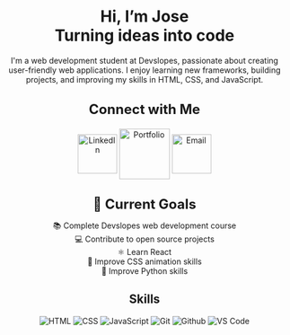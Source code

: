 <h1 align="center">Hi, I’m Jose <br> Turning ideas into code</h1>

<p align="center">
  I'm a web development student at Devslopes, passionate about creating user-friendly web applications. I enjoy learning new frameworks, building projects, and improving my skills in HTML, CSS, and JavaScript.
</p>

<h3 align="center" style="font-size: 24px; font-weight: bold; margin-top: 30px; margin-bottom: 20px;">
  Connect with Me
</h3>
<p align="center">
  <a href="https://linkedin.com/in/josevazquez17" style="text-decoration: none;">
    <img src="https://img.shields.io/badge/-LinkedIn-0077B5?style=flat-square&logo=linkedin&logoColor=white" alt="LinkedIn" width="70" style="text-decoration: none; vertical-align: middle;">
  </a>
  <a href="https://kxppx.github.io/Portfolio/" style="text-decoration: none;">
    <img src="https://img.shields.io/badge/-Portfolio-000000?style=flat-square&logo=react&logoColor=white" alt="Portfolio" width="90" style="text-decoration: none; vertical-align: middle;">
  </a>
  <a href="mailto:kxppxv@gmail.com" style="text-decoration: none;">
    <img src="https://img.shields.io/badge/-Email-D14836?style=flat-square&logo=gmail&logoColor=white" alt="Email" width="70" style="text-decoration: none; vertical-align: middle;">
  </a>
</p>

<h3 align="center" style="font-size: 24px; font-weight: bold; margin-top: 30px; margin-bottom: 10px;">
  🎯 Current Goals
</h3>
<p align="center">
  📚 Complete Devslopes web development course<br>
  💻 Contribute to open source projects<br>
  ⚛️ Learn React<br>
  🎨 Improve CSS animation skills<br>
  🐍 Improve Python skills
</p>

<h2 align="center">Skills</h2>
<p align="center">
    <img src="https://img.shields.io/badge/-HTML5-E34C26?style=flat-square&logo=html5&logoColor=white" alt="HTML">
    <img src="https://img.shields.io/badge/-CSS3-1572B6?style=flat-square&logo=css3" alt="CSS">
    <img src="https://img.shields.io/badge/-JavaScript-F7DF1E?style=flat-square&logo=javascript&logoColor=black" alt="JavaScript">
    <img src="https://img.shields.io/badge/-Git-F05032?style=flat-square&logo=git&logoColor=white" alt="Git">
    <img src="https://img.shields.io/badge/-GitHub-181717?style=flat-square&logo=github" alt="Github">
    <img src="https://img.shields.io/badge/-VS%20Code-007ACC?style=flat-square&logo=visual-studio-code" alt="VS Code">
</p>
